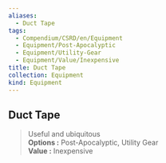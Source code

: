 ```yaml
---
aliases:
  - Duct Tape
tags:
  - Compendium/CSRD/en/Equipment
  - Equipment/Post-Apocalyptic
  - Equipment/Utility-Gear
  - Equipment/Value/Inexpensive
title: Duct Tape
collection: Equipment
kind: Equipment
---
```

## Duct Tape  
  
>Useful and ubiquitous  
> **Options :** Post-Apocalyptic, Utility Gear  
> **Value :** Inexpensive